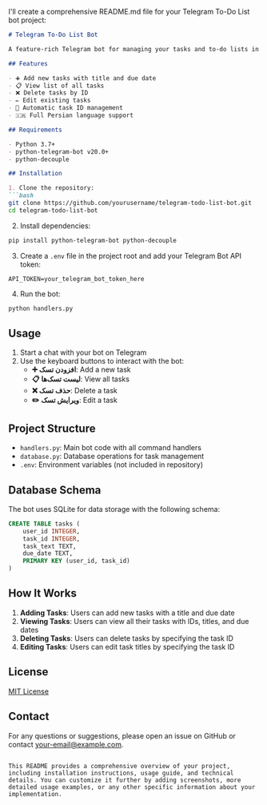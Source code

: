 I'll create a comprehensive README.md file for your Telegram To-Do List bot project:

````markdown:c:\me\tg-bot\to-do-list\README.md
# Telegram To-Do List Bot

A feature-rich Telegram bot for managing your tasks and to-do lists in Persian language.

## Features

- ➕ Add new tasks with title and due date
- 📋 View list of all tasks
- ❌ Delete tasks by ID
- ✏️ Edit existing tasks
- 🔄 Automatic task ID management
- 🇮🇷 Full Persian language support

## Requirements

- Python 3.7+
- python-telegram-bot v20.0+
- python-decouple

## Installation

1. Clone the repository:
```bash
git clone https://github.com/yourusername/telegram-todo-list-bot.git
cd telegram-todo-list-bot
````

2. Install dependencies:

```bash
pip install python-telegram-bot python-decouple
```

3. Create a `.env` file in the project root and add your Telegram Bot API token:

```
API_TOKEN=your_telegram_bot_token_here
```

4. Run the bot:

```bash
python handlers.py
```

## Usage

1. Start a chat with your bot on Telegram
2. Use the keyboard buttons to interact with the bot:
   - **➕ افزودن تسک**: Add a new task
   - **📋 لیست تسک‌ها**: View all tasks
   - **❌ حذف تسک**: Delete a task
   - **✏️ ویرایش تسک**: Edit a task

## Project Structure

- `handlers.py`: Main bot code with all command handlers
- `database.py`: Database operations for task management
- `.env`: Environment variables (not included in repository)

## Database Schema

The bot uses SQLite for data storage with the following schema:

```sql
CREATE TABLE tasks (
    user_id INTEGER,
    task_id INTEGER,
    task_text TEXT,
    due_date TEXT,
    PRIMARY KEY (user_id, task_id)
)
```

## How It Works

1. **Adding Tasks**: Users can add new tasks with a title and due date
2. **Viewing Tasks**: Users can view all their tasks with IDs, titles, and due dates
3. **Deleting Tasks**: Users can delete tasks by specifying the task ID
4. **Editing Tasks**: Users can edit task titles by specifying the task ID

## License

[MIT License](LICENSE)

## Contact

For any questions or suggestions, please open an issue on GitHub or contact [your-email@example.com](mailto:your-email@example.com).

```

This README provides a comprehensive overview of your project, including installation instructions, usage guide, and technical details. You can customize it further by adding screenshots, more detailed usage examples, or any other specific information about your implementation.
```
